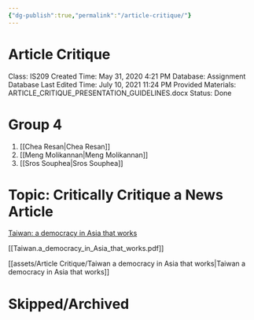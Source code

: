 ```yaml
---
{"dg-publish":true,"permalink":"/article-critique/"}
---
```


# Article Critique

Class: IS209
Created Time: May 31, 2020 4:21 PM
Database: Assignment Database
Last Edited Time: July 10, 2021 11:24 PM
Provided Materials: ARTICLE_CRITIQUE_PRESENTATION_GUIDELINES.docx
Status: Done

# Group 4

1. [[Chea Resan\|Chea Resan]] 
2. [[Meng Molikannan\|Meng Molikannan]] 
3. [[Sros Souphea\|Sros Souphea]] 

# Topic: Critically Critique a News Article

[Taiwan: a democracy in Asia that works](https://www.bangkokpost.com/opinion/opinion/1819934/taiwan-a-democracy-in-asia-that-works)

[[Taiwan.a_democracy_in_Asia_that_works.pdf]]

[[assets/Article Critique/Taiwan a democracy in Asia that works\|Taiwan a democracy in Asia that works]]

# Skipped/Archived